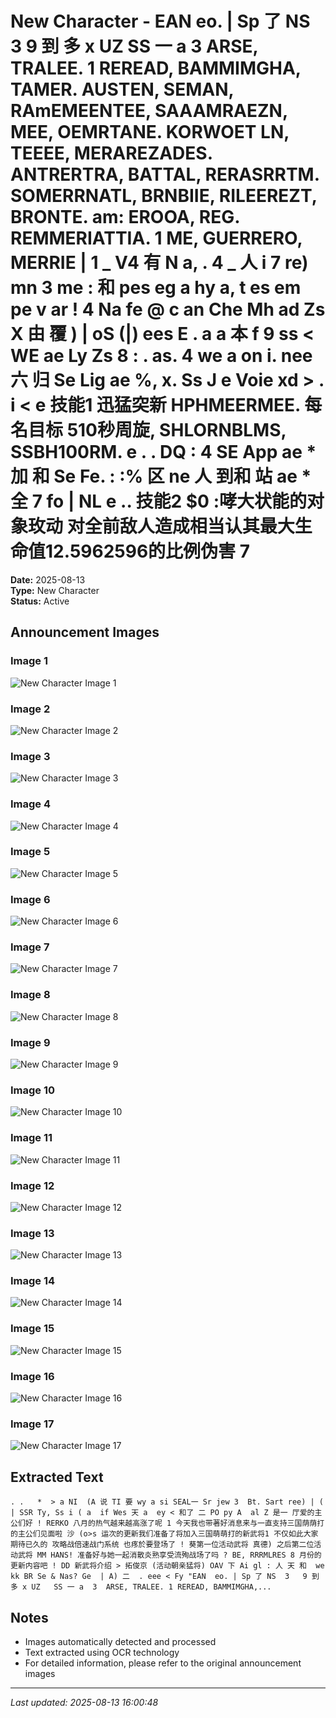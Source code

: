 # New Character - EAN  eo. | Sp 了 NS  3   9 到 多 x UZ   SS 一 a  3  ARSE, TRALEE. 1 REREAD, BAMMIMGHA, TAMER. AUSTEN, SEMAN, RAmEMEENTEE, SAAAMRAEZN, MEE, OEMRTANE. KORWOET LN, TEEEE, MERAREZADES. ANTRERTRA, BATTAL, RERASRRTM. SOMERRNATL, BRNBIIE, RILEEREZT, BRONTE. am: EROOA, REG. REMMERIATTIA. 1 ME, GUERRERO, MERRIE |  1 _ V4  有 N a, . 4  _ 人 i 7 re) mn 3 me : 和 pes eg a hy a, t es  em pe v ar ! 4  Na fe @ c an  Che  Mh ad Zs X 由 覆 ) | oS (|) ees E . a a 本 f 9 ss <  WE ae Ly  Zs 8 : . as. 4 we a  on i. nee  六 归 Se Lig ae %, x. Ss J e Voie xd  > . i < e 技能1 迅猛突新 HPHMEERMEE. 每名目标 510秒周旋, SHLORNBLMS, SSBH100RM. e   .  .   DQ : 4 SE App ae * 加 和 Se Fe. : :% 区 ne 人 到和 站 ae * 全 7   fo | NL e ..   技能2 $0 :哮大状能的对象玫动 对全前敌人造成相当认其最大生命值12.5962596的比例伪害 7

**Date:** 2025-08-13  
**Type:** New Character  
**Status:** Active  

## Announcement Images

### Image 1
![New Character Image 1](images/00.jpg)

### Image 2
![New Character Image 2](images/01.jpg)

### Image 3
![New Character Image 3](images/02.jpg)

### Image 4
![New Character Image 4](images/03.jpg)

### Image 5
![New Character Image 5](images/04.jpg)

### Image 6
![New Character Image 6](images/05.jpg)

### Image 7
![New Character Image 7](images/06.jpg)

### Image 8
![New Character Image 8](images/07.jpg)

### Image 9
![New Character Image 9](images/08.jpg)

### Image 10
![New Character Image 10](images/09.jpg)

### Image 11
![New Character Image 11](images/10.jpg)

### Image 12
![New Character Image 12](images/11.jpg)

### Image 13
![New Character Image 13](images/12.jpg)

### Image 14
![New Character Image 14](images/13.jpg)

### Image 15
![New Character Image 15](images/14.jpg)

### Image 16
![New Character Image 16](images/528334883_1278077837662057_8056094483533173920_n.jpg)

### Image 17
![New Character Image 17](images/528481904_1203360848474084_5723608305655416187_n.jpg)

## Extracted Text

```
. .   *  > a NI  (A 说 TI 要 wy a si SEAL一 Sr jew 3  Bt. Sart ree) | ( | SSR Ty, Ss i ( a  if Wes 天 a  ey < 和了 二 PO py A  al Z 是一 厅爱的主公们好 ! RERKO 八月的热气越来越高涨了呢 1 今天我也带著好消息来与一直支持三国荫荫打的主公们见面啦 沙 (o>s 运次的更新我们准备了将加入三国萌萌打的新武将1 不仅如此大家期待已久的 攻略战倍速战门系统 也疼於要登场了 ! 葵第一位活动武将 真德) 之后第二位活动武将 MM HANS! 准备好与她一起消散炎熟享受流殉战场了吗 ? BE, RRRMLRES 8 月份的更新内容吧 ! DD 新武将介绍 > 拓俊京 (活动朝亲猛将) OAV 下 Ai gl : 人 天 和  we kk BR Se & Nas? Ge  | A) 二  . eee < Fy "EAN  eo. | Sp 了 NS  3   9 到 多 x UZ   SS 一 a  3  ARSE, TRALEE. 1 REREAD, BAMMIMGHA,...
```

## Notes

- Images automatically detected and processed
- Text extracted using OCR technology
- For detailed information, please refer to the original announcement images

---

*Last updated: 2025-08-13 16:00:48*
